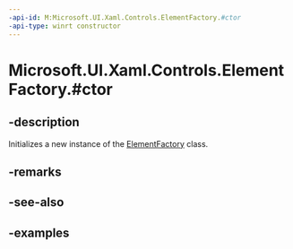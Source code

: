 ```yaml
---
-api-id: M:Microsoft.UI.Xaml.Controls.ElementFactory.#ctor
-api-type: winrt constructor
---
```


# Microsoft.UI.Xaml.Controls.ElementFactory.#ctor

<!--
public ElementFactory ();
-->

## -description

Initializes a new instance of the [ElementFactory](elementfactory.md) class.

## -remarks

## -see-also

## -examples

